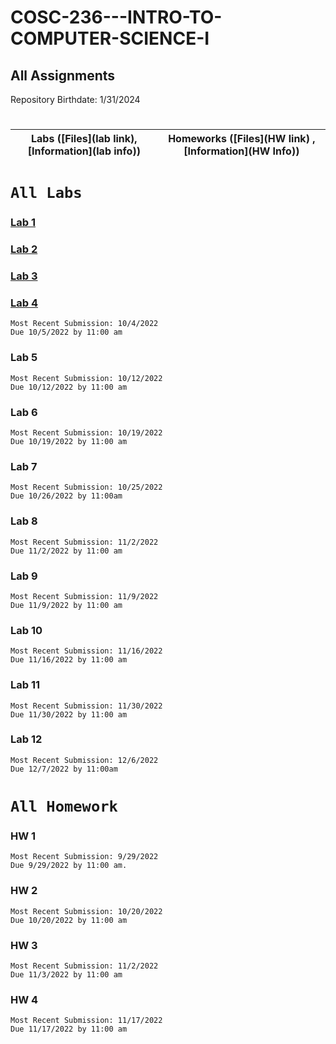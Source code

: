 # COSC-236---INTRO-TO-COMPUTER-SCIENCE-I
## All Assignments
Repository Birthdate: 1/31/2024


#
| Labs ([Files](lab link), [Information](lab info)) | Homeworks ([Files](HW link) , [Information](HW Info)) 
| - | - |


# **`All Labs`**
 ### [Lab 1]() 
    
 ### [Lab 2]()
    
 ### [Lab 3]()
    
 ### [Lab 4]()
    Most Recent Submission: 10/4/2022
    Due 10/5/2022 by 11:00 am
 ### Lab 5 
    Most Recent Submission: 10/12/2022
    Due 10/12/2022 by 11:00 am
 ### Lab 6 
    Most Recent Submission: 10/19/2022
    Due 10/19/2022 by 11:00 am
### Lab 7 
    Most Recent Submission: 10/25/2022
    Due 10/26/2022 by 11:00am
### Lab 8
    Most Recent Submission: 11/2/2022
    Due 11/2/2022 by 11:00 am
### Lab 9
    Most Recent Submission: 11/9/2022
    Due 11/9/2022 by 11:00 am
### Lab 10
    Most Recent Submission: 11/16/2022
    Due 11/16/2022 by 11:00 am
### Lab 11
    Most Recent Submission: 11/30/2022
    Due 11/30/2022 by 11:00 am
### Lab 12
    Most Recent Submission: 12/6/2022
    Due 12/7/2022 by 11:00am

    
# **`All Homework`**
 ### HW 1
    Most Recent Submission: 9/29/2022
    Due 9/29/2022 by 11:00 am.
 ### HW 2
    Most Recent Submission: 10/20/2022
    Due 10/20/2022 by 11:00 am
 ### HW 3 
    Most Recent Submission: 11/2/2022
    Due 11/3/2022 by 11:00 am
 ### HW 4 
    Most Recent Submission: 11/17/2022
    Due 11/17/2022 by 11:00 am 